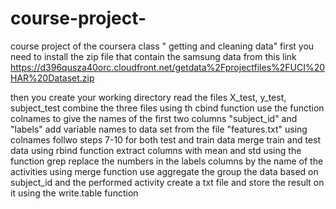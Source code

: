 # course-project-
course project of the coursera class " getting and cleaning data"
first you need to install the zip file that contain the samsung data from this link  
https://d396qusza40orc.cloudfront.net/getdata%2Fprojectfiles%2FUCI%20HAR%20Dataset.zip

then you create your working directory 
read the files X_test, y_test, subject_test
combine the three files using th cbind function 
use the function colnames to give the names of the first two columns "subject_id" and "labels"
add variable names to data set from the file "features.txt" using colnames 
follwo steps 7-10 for both test and train data 
merge train and test data using rbind function 
extract columns with mean and std using the function grep 
replace the numbers in the labels columns by the name of the activities using merge function 
use aggregate the group the data based on subject_id and the performed activity 
create a txt file and store the result on it using the write.table function 
